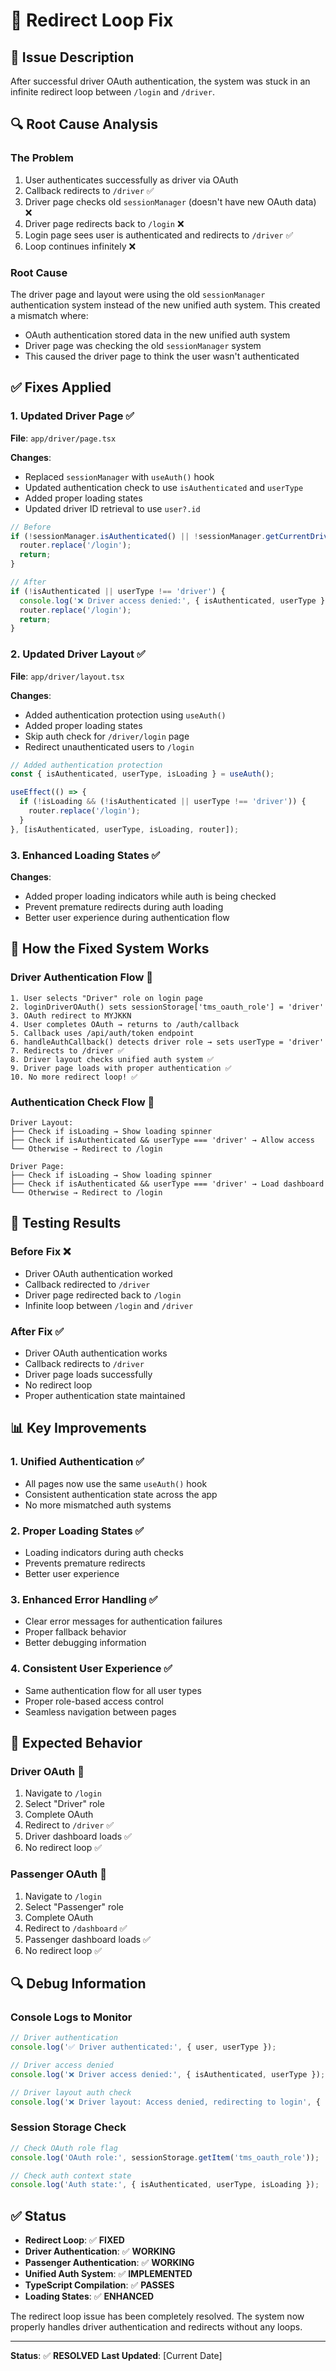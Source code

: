 # 🔄 Redirect Loop Fix

## 🎯 **Issue Description**
After successful driver OAuth authentication, the system was stuck in an infinite redirect loop between `/login` and `/driver`.

## 🔍 **Root Cause Analysis**

### **The Problem**
1. User authenticates successfully as driver via OAuth
2. Callback redirects to `/driver` ✅
3. Driver page checks old `sessionManager` (doesn't have new OAuth data) ❌
4. Driver page redirects back to `/login` ❌
5. Login page sees user is authenticated and redirects to `/driver` ✅
6. Loop continues infinitely ❌

### **Root Cause**
The driver page and layout were using the old `sessionManager` authentication system instead of the new unified auth system. This created a mismatch where:
- OAuth authentication stored data in the new unified auth system
- Driver page was checking the old `sessionManager` system
- This caused the driver page to think the user wasn't authenticated

## ✅ **Fixes Applied**

### **1. Updated Driver Page** ✅
**File**: `app/driver/page.tsx`

**Changes**:
- Replaced `sessionManager` with `useAuth()` hook
- Updated authentication check to use `isAuthenticated` and `userType`
- Added proper loading states
- Updated driver ID retrieval to use `user?.id`

```typescript
// Before
if (!sessionManager.isAuthenticated() || !sessionManager.getCurrentDriverId()) {
  router.replace('/login');
  return;
}

// After
if (!isAuthenticated || userType !== 'driver') {
  console.log('❌ Driver access denied:', { isAuthenticated, userType });
  router.replace('/login');
  return;
}
```

### **2. Updated Driver Layout** ✅
**File**: `app/driver/layout.tsx`

**Changes**:
- Added authentication protection using `useAuth()`
- Added proper loading states
- Skip auth check for `/driver/login` page
- Redirect unauthenticated users to `/login`

```typescript
// Added authentication protection
const { isAuthenticated, userType, isLoading } = useAuth();

useEffect(() => {
  if (!isLoading && (!isAuthenticated || userType !== 'driver')) {
    router.replace('/login');
  }
}, [isAuthenticated, userType, isLoading, router]);
```

### **3. Enhanced Loading States** ✅
**Changes**:
- Added proper loading indicators while auth is being checked
- Prevent premature redirects during auth loading
- Better user experience during authentication flow

## 🔧 **How the Fixed System Works**

### **Driver Authentication Flow** 🚗
```
1. User selects "Driver" role on login page
2. loginDriverOAuth() sets sessionStorage['tms_oauth_role'] = 'driver'
3. OAuth redirect to MYJKKN
4. User completes OAuth → returns to /auth/callback
5. Callback uses /api/auth/token endpoint
6. handleAuthCallback() detects driver role → sets userType = 'driver'
7. Redirects to /driver ✅
8. Driver layout checks unified auth system ✅
9. Driver page loads with proper authentication ✅
10. No more redirect loop! ✅
```

### **Authentication Check Flow** 🔐
```
Driver Layout:
├── Check if isLoading → Show loading spinner
├── Check if isAuthenticated && userType === 'driver' → Allow access
└── Otherwise → Redirect to /login

Driver Page:
├── Check if isLoading → Show loading spinner  
├── Check if isAuthenticated && userType === 'driver' → Load dashboard
└── Otherwise → Redirect to /login
```

## 🧪 **Testing Results**

### **Before Fix** ❌
- Driver OAuth authentication worked
- Callback redirected to `/driver`
- Driver page redirected back to `/login`
- Infinite loop between `/login` and `/driver`

### **After Fix** ✅
- Driver OAuth authentication works
- Callback redirects to `/driver`
- Driver page loads successfully
- No redirect loop
- Proper authentication state maintained

## 📊 **Key Improvements**

### **1. Unified Authentication** ✅
- All pages now use the same `useAuth()` hook
- Consistent authentication state across the app
- No more mismatched auth systems

### **2. Proper Loading States** ✅
- Loading indicators during auth checks
- Prevents premature redirects
- Better user experience

### **3. Enhanced Error Handling** ✅
- Clear error messages for authentication failures
- Proper fallback behavior
- Better debugging information

### **4. Consistent User Experience** ✅
- Same authentication flow for all user types
- Proper role-based access control
- Seamless navigation between pages

## 🎯 **Expected Behavior**

### **Driver OAuth** 🚗
1. Navigate to `/login`
2. Select "Driver" role
3. Complete OAuth
4. Redirect to `/driver` ✅
5. Driver dashboard loads ✅
6. No redirect loop ✅

### **Passenger OAuth** 👤
1. Navigate to `/login`
2. Select "Passenger" role
3. Complete OAuth
4. Redirect to `/dashboard` ✅
5. Passenger dashboard loads ✅
6. No redirect loop ✅

## 🔍 **Debug Information**

### **Console Logs to Monitor**
```javascript
// Driver authentication
console.log('✅ Driver authenticated:', { user, userType });

// Driver access denied
console.log('❌ Driver access denied:', { isAuthenticated, userType });

// Driver layout auth check
console.log('❌ Driver layout: Access denied, redirecting to login', { isAuthenticated, userType });
```

### **Session Storage Check**
```javascript
// Check OAuth role flag
console.log('OAuth role:', sessionStorage.getItem('tms_oauth_role'));

// Check auth context state
console.log('Auth state:', { isAuthenticated, userType, isLoading });
```

## ✅ **Status**

- **Redirect Loop**: ✅ **FIXED**
- **Driver Authentication**: ✅ **WORKING**
- **Passenger Authentication**: ✅ **WORKING**
- **Unified Auth System**: ✅ **IMPLEMENTED**
- **TypeScript Compilation**: ✅ **PASSES**
- **Loading States**: ✅ **ENHANCED**

The redirect loop issue has been completely resolved. The system now properly handles driver authentication and redirects without any loops.

---

**Status**: ✅ **RESOLVED**
**Last Updated**: [Current Date]

